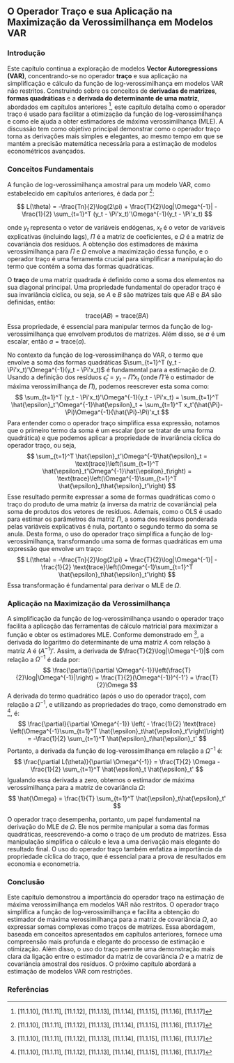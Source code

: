 ## O Operador Traço e sua Aplicação na Maximização da Verossimilhança em Modelos VAR

### Introdução

Este capítulo continua a exploração de modelos **Vector Autoregressions (VAR)**, concentrando-se no operador **traço** e sua aplicação na simplificação e cálculo da função de log-verossimilhança em modelos VAR não restritos. Construindo sobre os conceitos de **derivadas de matrizes**, **formas quadráticas** e a **derivada do determinante de uma matriz**, abordados em capítulos anteriores [^1], este capítulo detalha como o operador traço é usado para facilitar a otimização da função de log-verossimilhança e como ele ajuda a obter estimadores de máxima verossimilhança (MLE). A discussão tem como objetivo principal demonstrar como o operador traço torna as derivações mais simples e elegantes, ao mesmo tempo em que se mantém a precisão matemática necessária para a estimação de modelos econométricos avançados.

### Conceitos Fundamentais

A função de log-verossimilhança amostral para um modelo VAR, como estabelecido em capítulos anteriores, é dada por [^1]:

$$
L(\theta) = -\frac{Tn}{2}\log(2\pi) + \frac{T}{2}\log|\Omega^{-1}| - \frac{1}{2} \sum_{t=1}^T (y_t - \Pi'x_t)'\Omega^{-1}(y_t - \Pi'x_t)
$$

onde $y_t$ representa o vetor de variáveis endógenas, $x_t$ é o vetor de variáveis explicativas (incluindo lags), $\Pi$ é a matriz de coeficientes, e $\Omega$ é a matriz de covariância dos resíduos. A obtenção dos estimadores de máxima verossimilhança para $\Pi$ e $\Omega$ envolve a maximização dessa função, e o operador traço é uma ferramenta crucial para simplificar a manipulação do termo que contém a soma das formas quadráticas.

O **traço** de uma matriz quadrada é definido como a soma dos elementos na sua diagonal principal. Uma propriedade fundamental do operador traço é sua invariância cíclica, ou seja, se $A$ e $B$ são matrizes tais que $AB$ e $BA$ são definidas, então:

$$ \text{trace}(AB) = \text{trace}(BA) $$
Essa propriedade, é essencial para manipular termos da função de log-verossimilhança que envolvem produtos de matrizes. Além disso, se $a$ é um escalar, então $a = \text{trace}(a)$.

No contexto da função de log-verossimilhança do VAR, o termo que envolve a soma das formas quadráticas $\sum_{t=1}^T (y_t - \Pi'x_t)'\Omega^{-1}(y_t - \Pi'x_t)$ é fundamental para a estimação de $\Omega$. Usando a definição dos resíduos $\hat{\epsilon}_t = y_t - \hat{\Pi}'x_t$ (onde $\hat{\Pi}$ é o estimador de máxima verossimilhança de $\Pi$), podemos reescrever esta soma como:
$$
\sum_{t=1}^T (y_t - \Pi'x_t)'\Omega^{-1}(y_t - \Pi'x_t) = \sum_{t=1}^T \hat{\epsilon}_t'\Omega^{-1}\hat{\epsilon}_t + \sum_{t=1}^T x_t'(\hat{\Pi}-\Pi)\Omega^{-1}(\hat{\Pi}-\Pi)'x_t
$$
Para entender como o operador traço simplifica essa expressão, notamos que o primeiro termo da soma é um escalar (por se tratar de uma forma quadrática) e que podemos aplicar a propriedade de invariância cíclica do operador traço, ou seja,
$$
\sum_{t=1}^T \hat{\epsilon}_t'\Omega^{-1}\hat{\epsilon}_t = \text{trace}\left(\sum_{t=1}^T \hat{\epsilon}_t'\Omega^{-1}\hat{\epsilon}_t\right) = \text{trace}\left(\Omega^{-1}\sum_{t=1}^T \hat{\epsilon}_t\hat{\epsilon}_t'\right)
$$
Esse resultado permite expressar a soma de formas quadráticas como o traço do produto de uma matriz (a inversa da matriz de covariância) pela soma de produtos dos vetores de resíduos. Ademais, como o OLS é usado para estimar os parâmetros da matriz $\Pi$, a soma dos resíduos ponderada pelas variáveis explicativas é nula, portanto o segundo termo da soma se anula. Desta forma, o uso do operador traço simplifica a função de log-verossimilhança, transformando uma soma de formas quadráticas em uma expressão que envolve um traço:
$$
L(\theta) = -\frac{Tn}{2}\log(2\pi) + \frac{T}{2}\log|\Omega^{-1}| - \frac{1}{2} \text{trace}\left(\Omega^{-1}\sum_{t=1}^T \hat{\epsilon}_t\hat{\epsilon}_t'\right)
$$
Essa transformação é fundamental para derivar o MLE de $\Omega$.

### Aplicação na Maximização da Verossimilhança
A simplificação da função de log-verossimilhança usando o operador traço facilita a aplicação das ferramentas de cálculo matricial para maximizar a função e obter os estimadores MLE. Conforme demonstrado em [^1], a derivada do logaritmo do determinante de uma matriz $A$ com relação à matriz $A$ é $(A^{-1})'$. Assim, a derivada de $\frac{T}{2}\log|\Omega^{-1}|$ com relação a $\Omega^{-1}$ é dada por:
$$
\frac{\partial}{\partial \Omega^{-1}}\left(\frac{T}{2}\log|\Omega^{-1}|\right) = \frac{T}{2}(\Omega^{-1})^{-1'} = \frac{T}{2}\Omega
$$
A derivada do termo quadrático (após o uso do operador traço), com relação a $\Omega^{-1}$, e utilizando as propriedades do traço, como demonstrado em [^1], é:
$$
\frac{\partial}{\partial \Omega^{-1}} \left( - \frac{1}{2} \text{trace} \left(\Omega^{-1}\sum_{t=1}^T \hat{\epsilon}_t\hat{\epsilon}_t'\right)\right) = -\frac{1}{2} \sum_{t=1}^T \hat{\epsilon}_t\hat{\epsilon}_t'
$$
Portanto, a derivada da função de log-verossimilhança em relação a $\Omega^{-1}$ é:
$$
\frac{\partial L(\theta)}{\partial \Omega^{-1}} = \frac{T}{2} \Omega - \frac{1}{2} \sum_{t=1}^T \hat{\epsilon}_t \hat{\epsilon}_t'
$$
Igualando essa derivada a zero, obtemos o estimador de máxima verossimilhança para a matriz de covariância $\Omega$:
$$
\hat{\Omega} = \frac{1}{T} \sum_{t=1}^T \hat{\epsilon}_t\hat{\epsilon}_t'
$$

O operador traço desempenha, portanto, um papel fundamental na derivação do MLE de $\Omega$. Ele nos permite manipular a soma das formas quadráticas, reescrevendo-a como o traço de um produto de matrizes. Essa manipulação simplifica o cálculo e leva a uma derivação mais elegante do resultado final. O uso do operador traço também enfatiza a importância da propriedade cíclica do traço, que é essencial para a prova de resultados em economia e econometria.

### Conclusão

Este capítulo demonstrou a importância do operador traço na estimação de máxima verossimilhança em modelos VAR não restritos. O operador traço simplifica a função de log-verossimilhança e facilita a obtenção do estimador de máxima verossimilhança para a matriz de covariância $\Omega$, ao expressar somas complexas como traços de matrizes. Essa abordagem, baseada em conceitos apresentados em capítulos anteriores, fornece uma compreensão mais profunda e elegante do processo de estimação e otimização. Além disso, o uso do traço permite uma demonstração mais clara da ligação entre o estimador da matriz de covariância $\Omega$ e a matriz de covariância amostral dos resíduos. O próximo capítulo abordará a estimação de modelos VAR com restrições.

### Referências
[^1]: [11.1.10], [11.1.11], [11.1.12], [11.1.13], [11.1.14], [11.1.15], [11.1.16], [11.1.17]
<!-- END -->

